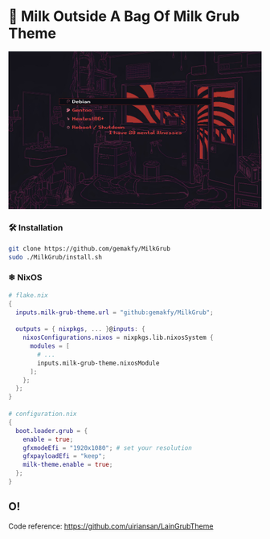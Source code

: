 # 🥛 Milk Outside A Bag Of Milk Grub Theme

![peepee poopoo](/screenshot.png)

### 🛠️ Installation

```bash
git clone https://github.com/gemakfy/MilkGrub
sudo ./MilkGrub/install.sh
```

### ❄ NixOS
```nix
# flake.nix
{
  inputs.milk-grub-theme.url = "github:gemakfy/MilkGrub";

  outputs = { nixpkgs, ... }@inputs: {
    nixosConfigurations.nixos = nixpkgs.lib.nixosSystem {
      modules = [
        # ...
        inputs.milk-grub-theme.nixosModule
      ];
    };
  };
}

# configuration.nix
{
  boot.loader.grub = {
    enable = true;
    gfxmodeEfi = "1920x1080"; # set your resolution
    gfxpayloadEfi = "keep";
    milk-theme.enable = true;
  };
}
```

## O!
Code reference: https://github.com/uiriansan/LainGrubTheme
